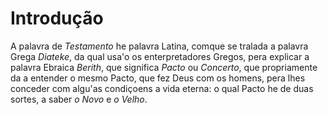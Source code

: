 # Introdução

A palavra de _Testamento_ he palavra Latina, comque se tralada a palavra Grega _Diateke_, da qual usa'o os enterpretadores Gregos, pera explicar a palavra Ebraica _Berith_, que significa _Pacto_ ou _Concerto_, que propriamente da a entender o mesmo Pacto, que fez Deus com os homens, pera lhes conceder com algu'as condiçoens a vida eterna: o qual Pacto he de duas sortes, a saber _o Novo_ e _o Velho_.
